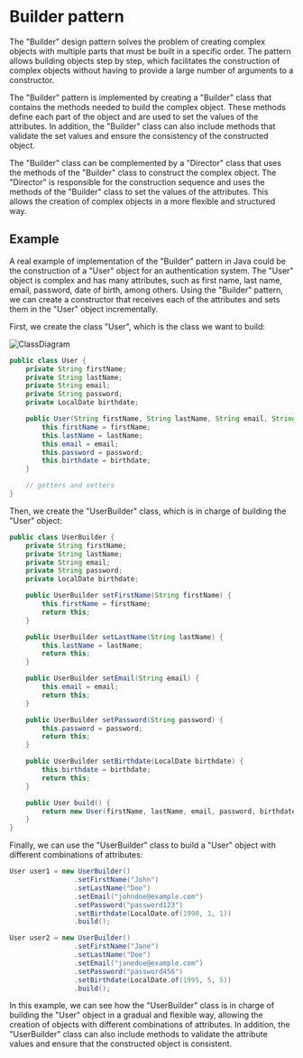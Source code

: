 # Builder pattern

The "Builder" design pattern solves the problem of creating complex objects with multiple parts that must be built in a specific order. The pattern allows building objects step by step, which facilitates the construction of complex objects without having to provide a large number of arguments to a constructor.

The "Builder" pattern is implemented by creating a "Builder" class that contains the methods needed to build the complex object. These methods define each part of the object and are used to set the values of the attributes. In addition, the "Builder" class can also include methods that validate the set values and ensure the consistency of the constructed object.

The "Builder" class can be complemented by a "Director" class that uses the methods of the "Builder" class to construct the complex object. The "Director" is responsible for the construction sequence and uses the methods of the "Builder" class to set the values of the attributes. This allows the creation of complex objects in a more flexible and structured way.

## Example

A real example of implementation of the "Builder" pattern in Java could be the construction of a "User" object for an authentication system. The "User" object is complex and has many attributes, such as first name, last name, email, password, date of birth, among others. Using the "Builder" pattern, we can create a constructor that receives each of the attributes and sets them in the "User" object incrementally.

First, we create the class "User", which is the class we want to build:

![ClassDiagram](http://www.plantuml.com/plantuml/png/nLB1JiCm3BtdAtBiDFO3EqpJ19mcX8Ju06y98vApejY50-BVQTgqIbf3Z-kjxzdlsNxP4qFWngCw8n3fLx91VolTVfit5uYVmDkjVk7WhfSUHf1Gwy5X2Nq0qLSTJ8cUNE1t0zps7-ipu3smxPXrzAvcfdSQOOeCPkctD8g8PBBgNIwM7mUFQbNCjgQScqtI5d_MpemoH_XJPQGG_jTuY9i80ZsUzfHRdzFMGlT85PSHD0xfJd67QHoKq-91azYFoXxFeN5eRlQ6bXFCPbnEIwuNmv4hvI3a-kM3Iqsd-5Cb9aQHXx3PTV1MTrMaTsflhwRn-0i0)

```java
public class User {
    private String firstName;
    private String lastName;
    private String email;
    private String password;
    private LocalDate birthdate;

    public User(String firstName, String lastName, String email, String password, LocalDate birthdate) {
        this.firstName = firstName;
        this.lastName = lastName;
        this.email = email;
        this.password = password;
        this.birthdate = birthdate;
    }

    // getters and setters
}
```
Then, we create the "UserBuilder" class, which is in charge of building the "User" object:
```java
public class UserBuilder {
    private String firstName;
    private String lastName;
    private String email;
    private String password;
    private LocalDate birthdate;

    public UserBuilder setFirstName(String firstName) {
        this.firstName = firstName;
        return this;
    }

    public UserBuilder setLastName(String lastName) {
        this.lastName = lastName;
        return this;
    }

    public UserBuilder setEmail(String email) {
        this.email = email;
        return this;
    }

    public UserBuilder setPassword(String password) {
        this.password = password;
        return this;
    }

    public UserBuilder setBirthdate(LocalDate birthdate) {
        this.birthdate = birthdate;
        return this;
    }

    public User build() {
        return new User(firstName, lastName, email, password, birthdate);
    }
}
```

Finally, we can use the "UserBuilder" class to build a "User" object with different combinations of attributes:
```java
User user1 = new UserBuilder()
                .setFirstName("John")
                .setLastName("Doe")
                .setEmail("johndoe@example.com")
                .setPassword("password123")
                .setBirthdate(LocalDate.of(1990, 1, 1))
                .build();

User user2 = new UserBuilder()
                .setFirstName("Jane")
                .setLastName("Doe")
                .setEmail("janedoe@example.com")
                .setPassword("password456")
                .setBirthdate(LocalDate.of(1995, 5, 5))
                .build();
```
In this example, we can see how the "UserBuilder" class is in charge of building the "User" object in a gradual and flexible way, allowing the creation of objects with different combinations of attributes. In addition, the "UserBuilder" class can also include methods to validate the attribute values and ensure that the constructed object is consistent.